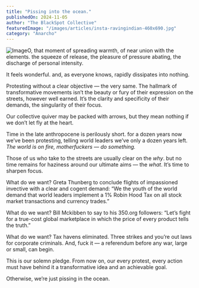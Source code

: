 ```yaml
---
title: "Pissing into the ocean."
publishedOn: 2024-11-05
author: "The BlackSpot Collective"
featuredImage: "/images/articles/insta-ravingindian-460x690.jpg"
category: "Anarcho"
---
```


![Image](/images/articles/insta-ravingindian-460x690.jpg)O, that moment of spreading warmth, of near union with the elements. the squeeze of release, the pleasure of pressure abating, the discharge of personal intensity.

It feels wonderful. and, as everyone knows, rapidly dissipates into nothing.

Protesting without a clear objective — the very same. The hallmark of transformative movements isn’t the beauty or fury of their expression on the streets, however well earned. It’s the clarity and specificity of their demands, the singularity of their focus.

Our collective quiver may be packed with arrows, but they mean nothing if we don’t let fly at the heart.

Time in the late anthropocene is perilously short. for a dozen years now we’ve been protesting, telling world leaders we’ve only a dozen years left. *The world is on fire, motherfuckers — do something.*

Those of us who take to the streets are usually clear on the *why*. but no time remains for haziness around our ultimate aims — the *what*. It’s time to sharpen focus.

What do we want? Greta Thunberg to conclude flights of impassioned invective with a clear and cogent demand: “We the youth of the world demand that world leaders implement a 1% Robin Hood Tax on all stock market transactions and currency trades.”

What do we want? Bill Mckibben to say to his 350.org followers: “Let’s fight for a true-cost global marketplace in which the price of every product tells the truth.”

What do we want? Tax havens eliminated. Three strikes and you’re out laws for corporate criminals. And, fuck it — a referendum before any war, large or small, can begin.

This is our solemn pledge. From now on, our every protest, every action must have behind it a transformative idea and an achievable goal.

Otherwise, we’re just pissing in the ocean.

‍

